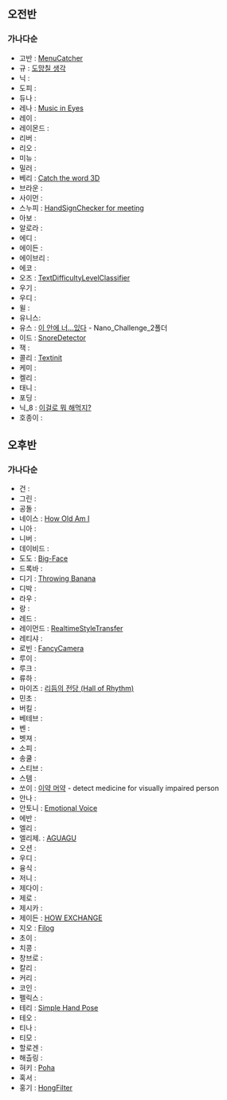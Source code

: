 
## 오전반
### 가나다순

* 고반 : [MenuCatcher](https://github.com/Gobans/NC2_MenuCatcher)
* 규 : [도망칠 생각](https://github.com/kyustudyo/zombie_run_game)
* 닉 : 
* 도피 : 
* 듀나 : 
* 레나 : [Music in Eyes](https://github.com/lenamin/MusicInEyes)
* 레이 : 
* 레이몬드 : 
* 리버 : 
* 리오 : 
* 미뉴 : 
* 밀러 : 
* 베리 : [Catch the word 3D](https://github.com/vveryberry/NC2-Catch-the-word-3D)
* 브라운 : 
* 사이먼 : 
* 스누피 : [HandSignChecker for meeting](https://github.com/skycat0212/NanoChanllenge2)
* 아보 : 
* 알로라 : 
* 에디 : 
* 에이든 : 
* 에이브리 : 
* 에코 : 
* 오즈 : [TextDifficultyLevelClassifier](https://github.com/glitterer/NC2-TextDifficultyLevelClassifier)
* 우기 : 
* 우디 : 
* 윌 : 
* 유니스: 
* 유스 : [이 안에 너...있다](https://github.com/kimscastle/Nano_Challenge_1) - Nano_Challenge_2폴더
* 이드 : [SnoreDetector](https://github.com/DeveloperAcademy-POSTECH/NC2-SnoreDetector)
* 잭 : 
* 콜리 : [Textinit](https://github.com/SohyeonKim-dev/Textinit/)
* 케미 : 
* 켈리 : 
* 태니 : 
* 포딩 : 
* 닉_8 : [이걸로 뭐 해먹지?](https://github.com/tea-hkim/whatDoUEat)
* 호종이 : 




## 오후반
### 가나다순

* 건 : 
* 그린 : 
* 공돌 : 
* 네이스 : [How Old Am I](https://github.com/JungYunseong/NC2-Neis-AgeEstimation)
* 니아 : 
* 니버 : 
* 데이비드 : 
* 도도 : [Big-Face](https://github.com/commitcomplete/Nano-BigFace)
* 드록바 : 
* 디기 : [Throwing Banana](https://github.com/pagh2322/ARKit_Game)
* 디박 : 
* 라우 : 
* 랑 : 
* 레드 : 
* 레이먼드 : [RealtimeStyleTransfer](https://github.com/DeveloperAcademy-POSTECH/NC2_RealtimeStyleTransfer.git)
* 레티샤 : 
* 로빈 : [FancyCamera](https://github.com/minjae9610/FancyCamera)
* 루이 : 
* 루크 : 
* 류하 : 
* 마이즈 : [리듬의 전당 (Hall of Rhythm)](https://github.com/DeveloperAcademy-POSTECH/NC2-Mize-HallofRhythm)
* 민초 : 
* 버킬 : 
* 베테브 : 
* 벤 : 
* 벳져 : 
* 소피 : 
* 송쿨 : 
* 스티브 : 
* 스템 : 
* 쏘이 : [이약 머약](https://github.com/JIWON1923/DetectMedicine) - detect medicine for visually impaired person
* 안나 : 
* 안토니 : [Emotional Voice](https://github.com/jsh9611/HowDoesItSound)
* 에반 : 
* 엘리 : 
* 엘리제. : [AGUAGU](https://github.com/jeong-hyeonHwang/AGUAGU)
* 오션 : 
* 우디 : 
* 융식 : 
* 저니 : 
* 제다이 :
* 제로 : 
* 제시카 : 
* 제이든 : [HOW EXCHANGE](https://github.com/jayden000106/NC2-HOW-EXCHANGE)
* 지오 : [Filog](https://github.com/Cap0011/Filog)
* 초이 : 
* 치콩 : 
* 창브로 : 
* 칼리 : 
* 커리 : 
* 코인 : 
* 펠릭스 :
* 테리 : [Simple Hand Pose](https://github.com/terry-koo/SimpleHandPose)
* 테오 : 
* 티나 : 
* 티모 : 
* 할로겐 : 
* 해츨링 : 
* 혀키 : [Poha](https://github.com/DevLuce/Poha)
* 혹서 : 
* 홍기 : [HongFilter](https://github.com/otoolz/HongFilter)




